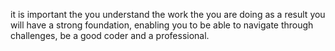 it is important the you understand the work the you are doing as a result you will have a strong foundation, enabling you to be able to navigate through challenges, be a good coder and a professional.